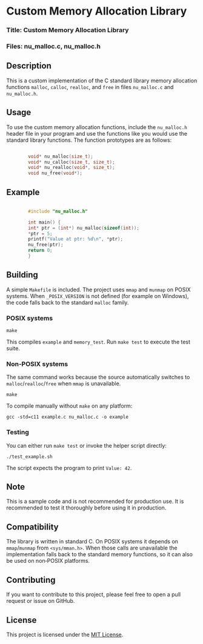 # Custom Memory Allocation Library
### Title: Custom Memory Allocation Library
### Files: nu_malloc.c, nu_malloc.h

## Description

This is a custom implementation of the C standard library memory allocation functions
`malloc`, `calloc`, `realloc`, and `free` in files `nu_malloc.c` and `nu_malloc.h`.

## Usage

To use the custom memory allocation functions, include the `nu_malloc.h` header file
in your program and use the functions like you would use the standard library functions.
The function prototypes are as follows:
```c

        void* nu_malloc(size_t);
        void* nu_calloc(size_t, size_t);
        void* nu_realloc(void*, size_t);
        void nu_free(void*);
```
## Example
```c

        #include "nu_malloc.h"

        int main() {
        int* ptr = (int*) nu_malloc(sizeof(int));
        *ptr = 5;
        printf("Value at ptr: %d\n", *ptr);
        nu_free(ptr);
        return 0;
        }
```
## Building

A simple `Makefile` is included. The project uses `mmap` and `munmap` on POSIX
systems. When `_POSIX_VERSION` is not defined (for example on Windows), the code
falls back to the standard `malloc` family.

### POSIX systems

```
make
```

This compiles `example` and `memory_test`. Run `make test` to execute the test suite.

### Non‑POSIX systems

The same command works because the source automatically switches to
`malloc`/`realloc`/`free` when `mmap` is unavailable.

```
make
```

To compile manually without `make` on any platform:

```
gcc -std=c11 example.c nu_malloc.c -o example
```

### Testing

You can either run `make test` or invoke the helper script directly:

```
./test_example.sh
```

The script expects the program to print `Value: 42`.

## Note
This is a sample code and is not recommended for production use. It is recommended to test it thoroughly before using it in production.

## Compatibility
The library is written in standard C. On POSIX systems it depends on
`mmap`/`munmap` from `<sys/mman.h>`. When those calls are unavailable the
implementation falls back to the standard memory functions, so it can also be
used on non‑POSIX platforms.

## Contributing

If you want to contribute to this project, please feel free to open a pull request or issue on GitHub.

## License

This project is licensed under the [MIT License](LICENSE).
